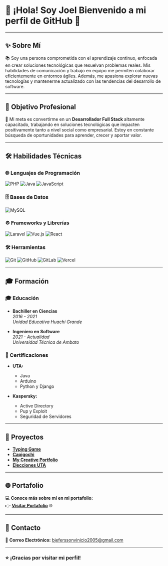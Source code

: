 # 🌟 ¡Hola! Soy Joel Bienvenido a mi perfil de GitHub 👋

---

## ✨ Sobre Mí

📚 Soy una persona comprometida con el aprendizaje continuo, enfocada en crear soluciones tecnológicas que resuelvan problemas reales. Mis habilidades de comunicación y trabajo en equipo me permiten colaborar eficientemente en entornos ágiles. Además, me apasiona explorar nuevas tecnologías y mantenerme actualizado con las tendencias del desarrollo de software.

---

## 🎯 Objetivo Profesional

🚀 Mi meta es convertirme en un **Desarrollador Full Stack** altamente capacitado, trabajando en soluciones tecnológicas que impacten positivamente tanto a nivel social como empresarial. Estoy en constante búsqueda de oportunidades para aprender, crecer y aportar valor.

---

## 🛠️ Habilidades Técnicas

### 🌐 **Lenguajes de Programación**

![PHP](https://www.vectorlogo.zone/logos/php/php-icon.svg)
![Java](https://www.vectorlogo.zone/logos/java/java-icon.svg)
![JavaScript](https://www.vectorlogo.zone/logos/javascript/javascript-icon.svg)

### 🗄️ **Bases de Datos**

![MySQL](https://www.vectorlogo.zone/logos/mysql/mysql-official.svg)

### ⚙️ **Frameworks y Librerías**

![Laravel](https://www.vectorlogo.zone/logos/laravel/laravel-icon.svg)
![Vue.js](https://www.vectorlogo.zone/logos/vuejs/vuejs-icon.svg)
![React](https://www.vectorlogo.zone/logos/reactjs/reactjs-icon.svg)

### 🛠️ **Herramientas**

![Git](https://www.vectorlogo.zone/logos/git-scm/git-scm-icon.svg)
![GitHub](https://www.vectorlogo.zone/logos/github/github-icon.svg)
![GitLab](https://www.vectorlogo.zone/logos/gitlab/gitlab-icon.svg)
![Vercel](https://www.vectorlogo.zone/logos/vercel/vercel-icon.svg)

---

## 🎓 Formación

### 🎓 Educación

- **Bachiller en Ciencias**  
  _2016 - 2021_  
  _Unidad Educativa Huachi Grande_

- **Ingeniero en Software**  
  _2021 - Actualidad_  
  _Universidad Técnica de Ambato_

### 📜 Certificaciones

- **UTA:**

  - Java
  - Arduino
  - Python y Django

- **Kaspersky:**
  - Active Directory
  - Pup y Exploit
  - Seguridad de Servidores

---

## 💼 Proyectos

- [**Typing Game**](https://github.com/JoelBonillaG/proyecto-edd)
- [**Capigochi**](https://github.com/JoelBonillaG/Capigochi)
- [**My Creative Portfolio**](https://github.com/JoelBonillaG/proyecto-mds)
- [**Elecciones UTA**](https://github.com/JoelBonillaG/Pagina_Votaciones_UTA)

---

## 🌐 Portafolio

💻 **Conoce más sobre mí en mi portafolio:**  
👉 [**Visitar Portafolio**](https://joelbonillag.github.io/Tarea_Manejo/) 🌐

---

## 📩 Contacto

📧 **Correo Electrónico:** [bjeferssonvinicio2005@gmail.com](mailto:bjeferssonvinicio2005@gmail.com)

---

### ⭐ ¡Gracias por visitar mi perfil!
